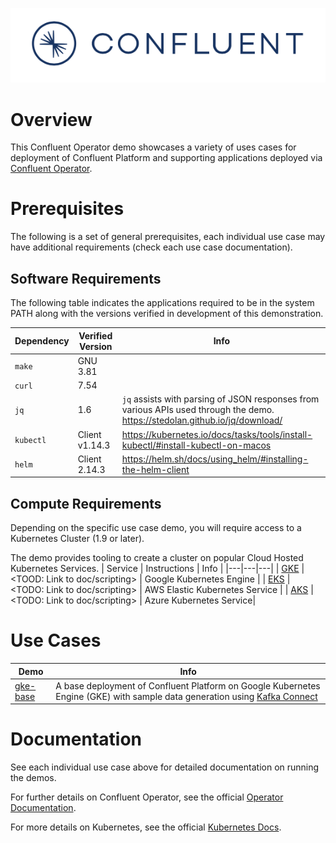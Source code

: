 ![image](../images/confluent-logo-300-2.png)

# Overview

This Confluent Operator demo showcases a variety of uses cases for deployment of Confluent Platform and supporting applications deployed via [Confluent Operator](https://docs.confluent.io/current/installation/operator/index.html).

# Prerequisites
The following is a set of general prerequisites, each individual use case may have additional requirements (check each use case documentation).

## Software Requirements
The following table indicates the applications required to be in the system PATH along with the versions verified in development of this demonstration.

| Dependency  | Verified Version  | Info  |
|---|---|---|
| `make`  | GNU 3.81  |   |
| `curl`  | 7.54  |   |
| `jq` | 1.6 | `jq` assists with parsing of JSON responses from various APIs used through the demo.<br>https://stedolan.github.io/jq/download/ |
| `kubectl` | Client v1.14.3  | https://kubernetes.io/docs/tasks/tools/install-kubectl/#install-kubectl-on-macos  |
| `helm` | Client 2.14.3 | https://helm.sh/docs/using_helm/#installing-the-helm-client |


## Compute Requirements
Depending on the specific use case demo, you will require access to a Kubernetes Cluster (1.9 or later). 

The demo provides tooling to create a cluster on popular Cloud Hosted Kubernetes Services.
| Service | Instructions | Info |
|---|---|---|
| [GKE](https://cloud.google.com/kubernetes-engine/) | <TOOD: Link to doc/scripting> | Google Kubernetes Engine |
| [EKS](https://aws.amazon.com/eks/) | <TODO: Link to doc/scripting> | AWS Elastic Kubernetes Service |
| [AKS](https://azure.microsoft.com/en-us/services/kubernetes-service/) | <TODO: Link to doc/scripting> | Azure Kubernetes Service|

# Use Cases
| Demo | Info |
|---|---|
| [gke-base](gke-base/README.md) | A base deployment of Confluent Platform on Google Kubernetes Engine (GKE) with sample data generation using [Kafka Connect](https://docs.confluent.io/current/connect/index.html)|

# Documentation
See each individual use case above for detailed documentation on running the demos.

For further details on Confluent Operator, see the official [Operator Documentation](https://docs.confluent.io/current/installation/operator/co-deployment.html).

For more details on Kubernetes, see the official [Kubernetes Docs](https://kubernetes.io/docs/home/).